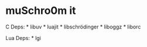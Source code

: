 muSchro0m it
============


C Deps:
    * libuv
    * luajit
    * libschrödinger
    * liboggz
    * liborc

Lua Deps:
    * lgi
